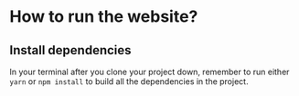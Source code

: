 
# How to run the website?

## Install dependencies
In your terminal after you clone your project down, remember to run either `yarn` or `npm install` to build all the dependencies in the project.


